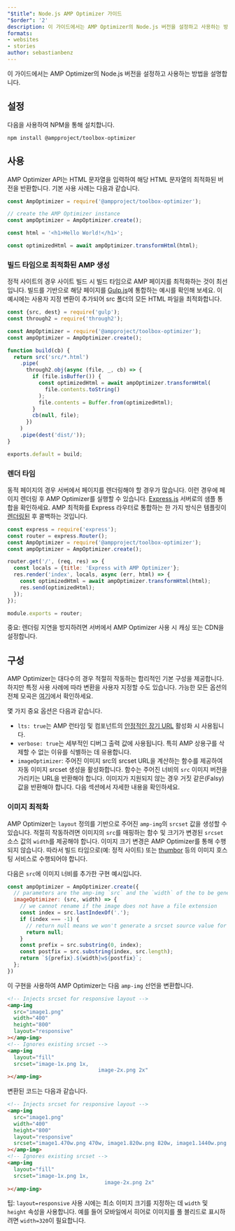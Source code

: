 ```yaml
---
"$title": Node.js AMP Optimizer 가이드
"$order": '2'
description: 이 가이드에서는 AMP Optimizer의 Node.js 버전을 설정하고 사용하는 방법을 설명합니다.
formats:
- websites
- stories
author: sebastianbenz
---
```


이 가이드에서는 AMP Optimizer의 Node.js 버전을 설정하고 사용하는 방법을 설명합니다.

## 설정

다음을 사용하여 NPM을 통해 설치합니다.

```shell
npm install @ampproject/toolbox-optimizer
```

## 사용

AMP Optimizer API는 HTML 문자열을 입력하여 해당 HTML 문자열의 최적화된 버전을 반환합니다. 기본 사용 사례는 다음과 같습니다.

```js
const AmpOptimizer = require('@ampproject/toolbox-optimizer');

// create the AMP Optimizer instance
const ampOptimizer = AmpOptimizer.create();

const html = '<h1>Hello World!</h1>';

const optimizedHtml = await ampOptimizer.transformHtml(html);
```

### 빌드 타임으로 최적화된 AMP 생성

정적 사이트의 경우 사이트 빌드 시 빌드 타임으로 AMP 페이지를 최적화하는 것이 최선입니다. 빌드를 기반으로 해당 페이지를 [Gulp.js](https://gulpjs.com/)에 통합하는 예시를 확인해 보세요. 이 예시에는 사용자 지정 변환이 추가되어 src 폴더의 모든 HTML 파일을 최적화합니다.

```js
const {src, dest} = require('gulp');
const through2 = require('through2');

const AmpOptimizer = require('@ampproject/toolbox-optimizer');
const ampOptimizer = AmpOptimizer.create();

function build(cb) {
  return src('src/*.html')
    .pipe(
      through2.obj(async (file, _, cb) => {
        if (file.isBuffer()) {
          const optimizedHtml = await ampOptimizer.transformHtml(
            file.contents.toString()
          );
          file.contents = Buffer.from(optimizedHtml);
        }
        cb(null, file);
      })
    )
    .pipe(dest('dist/'));
}

exports.default = build;
```

### 렌더 타임

동적 페이지의 경우 서버에서 페이지를 렌더링해야 할 경우가 많습니다. 이런 경우에 페이지 렌더링 후 AMP Optimizer를 실행할 수 있습니다.  [Express.js](https://expressjs.com/) 서버로의 샘플 통합을 확인하세요. AMP 최적화를 Express 라우터로 통합하는 한 가지 방식은 템플릿이 [렌더링된](https://expressjs.com/en/api.html#app.render) 후 콜백하는 것입니다.

```js
const express = require('express');
const router = express.Router();
const AmpOptimizer = require('@ampproject/toolbox-optimizer');
const ampOptimizer = AmpOptimizer.create();

router.get('/', (req, res) => {
  const locals = {title: 'Express with AMP Optimizer'};
  res.render('index', locals, async (err, html) => {
    const optimizedHtml = await ampOptimizer.transformHtml(html);
    res.send(optimizedHtml);
  });
});

module.exports = router;
```

중요: 렌더링 지연을 방지하려면 서버에서 AMP Optimizer 사용 시 캐싱 또는 CDN을 설정합니다.

## 구성

AMP Optimizer는 대다수의 경우 적절히 작동하는 합리적인 기본 구성을 제공합니다. 하지만 특정 사용 사례에 따라 변환을 사용자 지정할 수도 있습니다. 가능한 모든 옵션의 전체 모곡은 [여기](https://github.com/ampproject/amp-toolbox/tree/main/packages/optimizer#options)에서 확인하세요.

몇 가지 중요 옵션은 다음과 같습니다.

- `lts: true`는 AMP 런타임 및 컴포넌트의 [안정적인 장기 URL](https://github.com/ampproject/amphtml/blob/main/contributing/lts-release.md) 활성화 시 사용됩니다.
- `verbose: true`는 세부적인 디버그 출력 값에 사용됩니다. 특히 AMP 상용구를 삭제할 수 없는 이유를 식별하는 데 유용합니다.
- `imageOptimizer`: 주어진 이미지 src의 srcset URL을 계산하는 함수를 제공하여 자동 이미지 srcset 생성을 활성화합니다. 함수는 주어진 너비의 `src` 이미지 버전을 가리키는 URL을 반환해야 합니다. 이미지가 지원되지 않는 경우 거짓 같은(Falsy) 값을 반환해야 합니다. 다음 섹션에서 자세한 내용을 확인하세요.

### 이미지 최적화

AMP Optimizer는 `layout` 정의를 기반으로 주어진 `amp-img`의 `srcset` 값을 생성할 수 있습니다. 적절히 작동하려면 이미지의 `src`를 매핑하는 함수 및 크기가 변경된 `srcset` 소스 값의 `width`를 제공해야 합니다. 이미지 크기 변경은 AMP Optimizer를 통해 수행되지 않습니다. 따라서 빌드 타임으로(예: 정적 사이트) 또는 [thumbor](https://github.com/thumbor/thumbor) 등의 이미지 호스팅 서비스로 수행되어야 합니다.

다음은 `src`에 이미지 너비를 추가한 구현 예시입니다.

```js
const ampOptimizer = AmpOptimizer.create({
  // parameters are the amp-img `src` and the `width` of the to be generated srcset source value
  imageOptimizer: (src, width) => {
    // we cannot rename if the image does not have a file extension
    const index = src.lastIndexOf('.');
    if (index === -1) {
      // return null means we won't generate a srcset source value for this width
      return null;
    }
    const prefix = src.substring(0, index);
    const postfix = src.substring(index, src.length);
    return `${prefix}.${width}w${postfix}`;
  };
})
```

이 구현을 사용하여 AMP Optimizer는 다음 `amp-img` 선언을 변환합니다.

```html
<!-- Injects srcset for responsive layout -->
<amp-img
  src="image1.png"
  width="400"
  height="800"
  layout="responsive"
></amp-img>
<!-- Ignores existing srcset -->
<amp-img
  layout="fill"
  srcset="image-1x.png 1x,
                             image-2x.png 2x"
></amp-img>
```

변환된 코드는 다음과 같습니다.

```html
<!-- Injects srcset for responsive layout -->
<amp-img
  src="image1.png"
  width="400"
  height="800"
  layout="responsive"
  srcset="image1.470w.png 470w, image1.820w.png 820w, image1.1440w.png 1440w"
></amp-img>
<!-- Ignores existing srcset -->
<amp-img
  layout="fill"
  srcset="image-1x.png 1x,
                               image-2x.png 2x"
></amp-img>
```

팁: `layout=responsive` 사용 시에는 최소 이미지 크기를 지정하는 데 `width` 및 `height` 속성을 사용합니다. 예를 들어 모바일에서 히어로 이미지를 풀 블리드로 표시하려면 `width=320`이 필요합니다.
